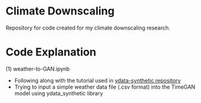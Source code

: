 # **Climate Downscaling**

Repository for code created for my climate downscaling research.

# **Code Explanation**

(1) weather-to-GAN.ipynb
* Following along with the tutorial used in [ydata-synthetic repository](https://github.com/ydataai/ydata-synthetic/blob/dev/examples/timeseries/TimeGAN_Synthetic_stock_data.ipynb)
* Trying to input a simple weather data file (.csv format) into the TimeGAN model using ydata_synthetic library
